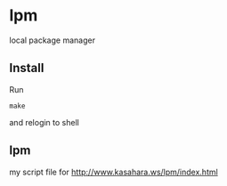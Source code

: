lpm
===

local package manager

## Install

Run

```
make
```

and relogin to shell

## lpm

my script file for http://www.kasahara.ws/lpm/index.html
